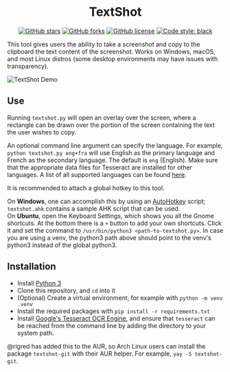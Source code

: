<h1 align="center">TextShot</h2>

<div align="center">
<a href="https://github.com/ianzhao05/textshot/stargazers"><img alt="GitHub stars" src="https://img.shields.io/github/stars/ianzhao05/textshot"></a>
<a href="https://github.com/ianzhao05/textshot/network"><img alt="GitHub forks" src="https://img.shields.io/github/forks/ianzhao05/textshot"></a>
<a href="https://github.com/ianzhao05/textshot/blob/master/LICENSE.txt"><img alt="GitHub license" src="https://img.shields.io/github/license/ianzhao05/textshot"></a>
<a href="https://github.com/psf/black"><img alt="Code style: black" src="https://img.shields.io/badge/code%20style-black-000000.svg"></a>
</div>

This tool gives users the ability to take a screenshot and copy to the clipboard the text content of the screenshot. Works on Windows, macOS, and most Linux distros (some desktop environments may have issues with transparency).

![TextShot Demo](https://i.imgur.com/Z0Ng13S.gif)

## Use

Running `textshot.py` will open an overlay over the screen, where a rectangle can be drawn over the portion of the screen containing the text the user wishes to copy.

An optional command line argument can specify the language. For example, `python textshot.py eng+fra` will use English as the primary language and French as the secondary language. The default is `eng` (English). Make sure that the appropriate data files for Tesseract are installed for other languages. A list of all supported languages can be found [here](https://github.com/tesseract-ocr/tesseract/blob/master/doc/tesseract.1.asc#languages-and-scripts).

It is recommended to attach a global hotkey to this tool.

On **Windows**, one can accomplish this by using an [AutoHotkey](https://www.autohotkey.com/) script; `textshot.ahk` contains a sample AHK script that can be used.  
On **Ubuntu**, open the Keyboard Settings, which shows you all the Gnome shortcuts. At the bottom there is a `+` button to add your own shortcuts. Click it and set the command to `/usr/bin/python3 <path-to-textshot.py>`. In case you are using a venv, the python3 path above should point to the venv's python3 instead of the global python3.

## Installation

- Install [Python 3](https://www.python.org/downloads/)
- Clone this repository, and `cd` into it
- (Optional) Create a virtual environment, for example with `python -m venv .venv`
- Install the required packages with `pip install -r requirements.txt`
- Install [Google's Tesseract OCR Engine](https://github.com/tesseract-ocr/tesseract), and ensure that `tesseract` can be reached from the command line by adding the directory to your system path.

@rigred has added this to the AUR, so Arch Linux users can install the package `textshot-git` with their AUR helper. For example, `yay -S textshot-git`.
